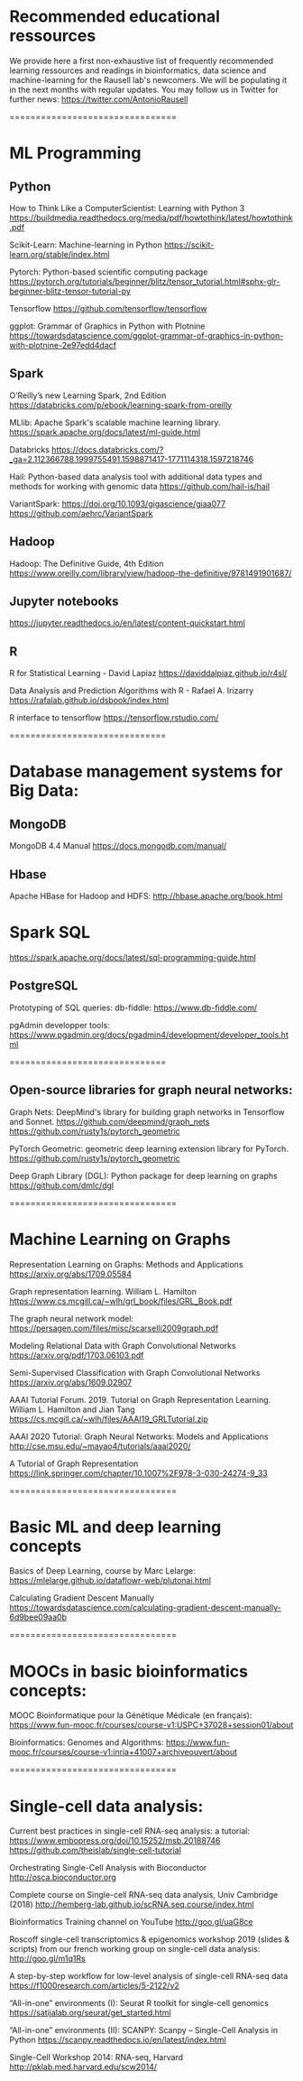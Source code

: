 # Recommended educational ressources
We provide here a first non-exhaustive list of frequently recommended learning ressources and readings in bioinformatics, data science and machine-learning for the Rausell lab's newcomers. We will be populating it in the next months with regular updates. You may follow us in Twitter for further news: https://twitter.com/AntonioRausell

================================
# ML Programming

## Python
How to Think Like a ComputerScientist: Learning with Python 3
https://buildmedia.readthedocs.org/media/pdf/howtothink/latest/howtothink.pdf

Scikit-Learn: Machine-learning in Python
https://scikit-learn.org/stable/index.html

Pytorch:  Python-based scientific computing package
https://pytorch.org/tutorials/beginner/blitz/tensor_tutorial.html#sphx-glr-beginner-blitz-tensor-tutorial-py

Tensorflow
https://github.com/tensorflow/tensorflow

ggplot: Grammar of Graphics in Python with Plotnine
https://towardsdatascience.com/ggplot-grammar-of-graphics-in-python-with-plotnine-2e97edd4dacf

## Spark
O’Reilly’s new Learning Spark, 2nd Edition 
https://databricks.com/p/ebook/learning-spark-from-oreilly

MLlib: Apache Spark's scalable machine learning library. 
https://spark.apache.org/docs/latest/ml-guide.html

Databricks
https://docs.databricks.com/?_ga=2.112366788.1999755491.1598871417-1771114318.1597218746

Hail: Python-based data analysis tool with additional data types and methods for working with genomic data
https://github.com/hail-is/hail

VariantSpark: https://doi.org/10.1093/gigascience/giaa077
https://github.com/aehrc/VariantSpark

## Hadoop
Hadoop: The Definitive Guide, 4th Edition
https://www.oreilly.com/library/view/hadoop-the-definitive/9781491901687/

## Jupyter notebooks
https://jupyter.readthedocs.io/en/latest/content-quickstart.html

## R
R for Statistical Learning - David Lapiaz
https://daviddalpiaz.github.io/r4sl/

Data Analysis and Prediction Algorithms with R - Rafael A. Irizarry
https://rafalab.github.io/dsbook/index.html

R interface to tensorflow
https://tensorflow.rstudio.com/

==============================
# Database management systems for Big Data:

## MongoDB
MongoDB 4.4 Manual
https://docs.mongodb.com/manual/

## Hbase
Apache HBase for Hadoop and HDFS:
http://hbase.apache.org/book.html

# Spark SQL
https://spark.apache.org/docs/latest/sql-programming-guide.html

## PostgreSQL
Prototyping of SQL queries:
db-fiddle: https://www.db-fiddle.com/

pgAdmin developper tools: 
https://www.pgadmin.org/docs/pgadmin4/development/developer_tools.html

==============================
## Open-source libraries for graph neural networks:

Graph Nets: DeepMind's library for building graph networks in Tensorflow and Sonnet.
https://github.com/deepmind/graph_nets
https://github.com/rusty1s/pytorch_geometric

PyTorch Geometric: geometric deep learning extension library for PyTorch.
https://github.com/rusty1s/pytorch_geometric

Deep Graph Library (DGL): Python package for deep learning on graphs
https://github.com/dmlc/dgl

================================
# Machine Learning on Graphs

Representation Learning on Graphs: Methods and Applications
https://arxiv.org/abs/1709.05584

Graph representation learning. William L. Hamilton 
https://www.cs.mcgill.ca/~wlh/grl_book/files/GRL_Book.pdf

The graph neural network model:
https://persagen.com/files/misc/scarselli2009graph.pdf

Modeling Relational Data with Graph Convolutional Networks
https://arxiv.org/pdf/1703.06103.pdf

Semi-Supervised Classification with Graph Convolutional Networks
https://arxiv.org/abs/1609.02907

AAAI Tutorial Forum. 2019. Tutorial on Graph Representation Learning. William L. Hamilton and Jian Tang
https://cs.mcgill.ca/~wlh/files/AAAI19_GRLTutorial.zip

AAAI 2020 Tutorial: Graph Neural Networks: Models and Applications
http://cse.msu.edu/~mayao4/tutorials/aaai2020/

A Tutorial of Graph Representation
https://link.springer.com/chapter/10.1007%2F978-3-030-24274-9_33

================================
# Basic ML and deep learning concepts

Basics of Deep Learning, course by Marc Lelarge:
https://mlelarge.github.io/dataflowr-web/plutonai.html

Calculating Gradient Descent Manually
https://towardsdatascience.com/calculating-gradient-descent-manually-6d9bee09aa0b

================================
# MOOCs in basic bioinformatics concepts:

MOOC Bioinformatique pour la Génétique Médicale (en français):
https://www.fun-mooc.fr/courses/course-v1:USPC+37028+session01/about

Bioinformatics: Genomes and Algorithms: 
https://www.fun-mooc.fr/courses/course-v1:inria+41007+archiveouvert/about

================================
# Single-cell data analysis:

Current best practices in single-cell RNA-seq analysis: a tutorial:
https://www.embopress.org/doi/10.15252/msb.20188746
https://github.com/theislab/single-cell-tutorial

Orchestrating Single-Cell Analysis with Bioconductor
http://osca.bioconductor.org 

Complete course on Single-cell RNA-seq data analysis, Univ Cambridge (2018)
http://hemberg-lab.github.io/scRNA.seq.course/index.html

Bioinformatics Training channel on YouTube
http://goo.gl/uaG8ce

Roscoff single-cell transcriptomics & epigenomics workshop 2019 (slides & scripts)
from our french working group on single-cell data analysis:
http://goo.gl/m1q1Rs  

A step-by-step workflow for low-level analysis of single-cell RNA-seq data
https://f1000research.com/articles/5-2122/v2

“All-in-one” environments (I): Seurat R toolkit for single-cell genomics
https://satijalab.org/seurat/get_started.html

“All-in-one” environments (II):  SCANPY: Scanpy – Single-Cell Analysis in Python
https://scanpy.readthedocs.io/en/latest/index.html 

Single-Cell Workshop 2014: RNA-seq, Harvard
http://pklab.med.harvard.edu/scw2014/
